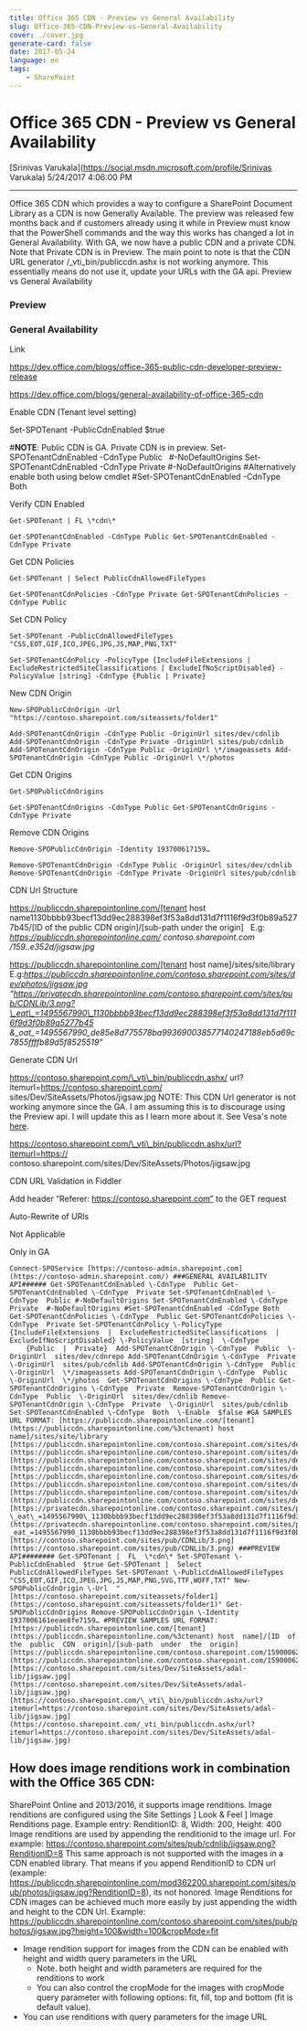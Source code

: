 ```yaml
---
title: Office 365 CDN - Preview vs General Availability
slug: Office-365-CDN-Preview-vs-General-Availability
cover: ./cover.jpg
generate-card: false
date: 2017-05-24
language: en
tags:
    - SharePoint
---
```


  

Office 365 CDN - Preview vs General Availability
================================================

[Srinivas Varukala](https://social.msdn.microsoft.com/profile/Srinivas Varukala) 5/24/2017 4:06:00 PM

* * *

Office 365 CDN which provides a way to configure a SharePoint Document Library as a CDN is now Generally Available. The preview was released few months back and if customers already using it while in Preview must know that the PowerShell commands and the way this works has changed a lot in General Availability. With GA, we now have a public CDN and a private CDN. Note that Private CDN is in Preview. The main point to note is that the CDN URL generator /\_vti\_bin/publiccdn.ashx is not working anymore. This essentially means do not use it, update your URLs with the GA api. Preview vs General Availability

### Preview

### General Availability

Link

https://dev.office.com/blogs/office-365-public-cdn-developer-preview-release

https://dev.office.com/blogs/general-availability-of-office-365-cdn

Enable CDN (Tenant level setting)

Set-SPOTenant -PublicCdnEnabled $true  

#**NOTE**: Public CDN is GA. Private CDN is in preview. Set-SPOTenantCdnEnabled -CdnType Public   #-NoDefaultOrigins Set-SPOTenantCdnEnabled -CdnType Private #-NoDefaultOrigins #Alternatively enable both using below cmdlet #Set-SPOTenantCdnEnabled -CdnType Both

Verify CDN Enabled
```
Get-SPOTenant | FL \*cdn\*  

Get-SPOTenantCdnEnabled -CdnType Public Get-SPOTenantCdnEnabled -CdnType Private
```

Get CDN Policies
```
Get-SPOTenant | Select PublicCdnAllowedFileTypes  

Get-SPOTenantCdnPolicies -CdnType Private Get-SPOTenantCdnPolicies -CdnType Public
```

Set CDN Policy
```
Set-SPOTenant -PublicCdnAllowedFileTypes "CSS,EOT,GIF,ICO,JPEG,JPG,JS,MAP,PNG,TXT"  

Set-SPOTenantCdnPolicy -PolicyType {IncludeFileExtensions | ExcludeRestrictedSiteClassifications | ExcludeIfNoScriptDisabled} -PolicyValue [string] -CdnType {Public | Private}
```

New CDN Origin
```
New-SPOPublicCdnOrigin -Url "https://contoso.sharepoint.com/siteassets/folder1"  

Add-SPOTenantCdnOrigin -CdnType Public -OriginUrl sites/dev/cdnlib Add-SPOTenantCdnOrigin -CdnType Private -OriginUrl sites/pub/cdnlib Add-SPOTenantCdnOrigin -CdnType Public -OriginUrl \*/imageassets Add-SPOTenantCdnOrigin -CdnType Public -OriginUrl \*/photos
```

Get CDN Origins
```
Get-SPOPublicCdnOrigins  

Get-SPOTenantCdnOrigins -CdnType Public Get-SPOTenantCdnOrigins -CdnType Private
```

Remove CDN Origins
```
Remove-SPOPublicCdnOrigin -Identity 193700617159…  

Remove-SPOTenantCdnOrigin -CdnType Public -OriginUrl sites/dev/cdnlib Remove-SPOTenantCdnOrigin -CdnType Private -OriginUrl sites/pub/cdnlib
```

CDN Url Structure

https://publiccdn.sharepointonline.com/[tenant host name1130bbbb93becf13dd9ec288398ef3f53a8dd131d7f1116f9d3f0b89a5277b45/[ID of the public CDN origin]/[sub-path under the origin]   E.g: _https://publiccdn.sharepointonline.com/_ _contoso.sharepoint.com_ _/159..e352d/jigsaw.jpg_  

https://publiccdn.sharepointonline.com/[tenant host name]/sites/site/library E.g:_https://publiccdn.sharepointonline.com/contoso.sharepoint.com/sites/dev/photos/jigsaw.jpg_ _“https://privatecdn.sharepointonline.com/contoso.sharepoint.com/sites/pub/CDNLib/3.png?\_eat\_=1495567990\_1130bbbb93becf13dd9ec288398ef3f53a8dd131d7f1116f9d3f0b89a5277b45_ _&\_oat\_=1495567990\_de85e8d775578ba993690038577140247188eb5a69c7855ffffb89d5f8525519”_  

Generate CDN Url

https://contoso.sharepoint.com/\_vti\_bin/publiccdn.ashx/ url?itemurl=https://contoso.sharepoint.com/ sites/Dev/SiteAssets/Photos/jigsaw.jpg NOTE: This CDN Url generator is not working anymore since the GA. I am assuming this is to discourage using the Preview api. I will update this as I learn more about it. See Vesa's note [here](https://techcommunity.microsoft.com/t5/SharePoint-Developer/Office-365-CDN-Not-working-File-not-found/td-p/54769).

https://contoso.sharepoint.com/\_vti\_bin/publiccdn.ashx/url?itemurl=https:// contoso.sharepoint.com/sites/Dev/SiteAssets/Photos/jigsaw.jpg  

CDN URL Validation in Fiddler

Add header “Referer: https://contoso.sharepoint.com” to the GET request

Auto-Rewrite of URls

Not Applicable

Only in GA
```
Connect-SPOService [https://contoso-admin.sharepoint.com](https://contoso-admin.sharepoint.com/) ###GENERAL AVAILABILITY API###### Get-SPOTenantCdnEnabled \-CdnType  Public Get-SPOTenantCdnEnabled \-CdnType  Private Set-SPOTenantCdnEnabled \-CdnType  Public #-NoDefaultOrigins Set-SPOTenantCdnEnabled \-CdnType  Private  #-NoDefaultOrigins #Set-SPOTenantCdnEnabled -CdnType Both   Get-SPOTenantCdnPolicies \-CdnType  Public Get-SPOTenantCdnPolicies \-CdnType  Private Set-SPOTenantCdnPolicy \-PolicyType {IncludeFileExtensions  |  ExcludeRestrictedSiteClassifications  |  ExcludeIfNoScriptDisabled} \-PolicyValue  [string]  \-CdnType     {Public  |  Private}  Add-SPOTenantCdnOrigin \-CdnType  Public  \-OriginUrl  sites/dev/cdnrepo Add-SPOTenantCdnOrigin \-CdnType  Private  \-OriginUrl  sites/pub/cdnlib Add-SPOTenantCdnOrigin \-CdnType  Public  \-OriginUrl  \*/imageassets Add-SPOTenantCdnOrigin \-CdnType  Public  \-OriginUrl  \*/photos  Get-SPOTenantCdnOrigins \-CdnType  Public Get-SPOTenantCdnOrigins \-CdnType  Private  Remove-SPOTenantCdnOrigin \-CdnType  Public  \-OriginUrl  sites/dev/cdnlib Remove-SPOTenantCdnOrigin \-CdnType  Private  \-OriginUrl  sites/pub/cdnlib Set-SPOTenantCdnEnabled \-CdnType  Both  \-Enable  $false #GA SAMPLES URL FORMAT: [https://publiccdn.sharepointonline.com/[tenant](https://publiccdn.sharepointonline.com/%3ctenant) host  name]/sites/site/library [https://publiccdn.sharepointonline.com/contoso.sharepoint.com/sites/dev/cdnlib/3.png](https://publiccdn.sharepointonline.com/contoso.sharepoint.com/sites/dev/cdnlib/3.png) [https://publiccdn.sharepointonline.com/contoso.sharepoint.com/sites/dev/cdnlib/SharePointCapabilities.jpg](https://publiccdn.sharepointonline.com/contoso.sharepoint.com/sites/dev/cdnlib/SharePointCapabilities.jpg) [https://publiccdn.sharepointonline.com/contoso.sharepoint.com/sites/dev/ImageAssets/ProdMgmt.png](https://publiccdn.sharepointonline.com/contoso.sharepoint.com/sites/dev/ImageAssets/ProdMgmt.png) [https://publiccdn.sharepointonline.com/contoso.sharepoint.com/sites/dev1/photos/jigsaw.jpg](https://publiccdn.sharepointonline.com/contoso.sharepoint.com/sites/dev1/photos/jigsaw.jpg) [https://privatecdn.sharepointonline.com/contoso.sharepoint.com/sites/pub/CDNLib/3.png?\_eat\_=1495567990\_1130bbbb93becf13dd9ec288398ef3f53a8dd131d7f1116f9d3f0b89a5277b45&\_oat\_=1495567990\_de85e8d775578ba993690038577140247188eb5a69c7855ffffb89d5f8525519](https://privatecdn.sharepointonline.com/contoso.sharepoint.com/sites/pub/CDNLib/3.png?_eat_=1495567990_1130bbbb93becf13dd9ec288398ef3f53a8dd131d7f1116f9d3f0b89a5277b45&_oat_=1495567990_de85e8d775578ba993690038577140247188eb5a69c7855ffffb89d5f8525519) [https://contoso.sharepoint.com/sites/pub/CDNLib/3.png](https://contoso.sharepoint.com/sites/pub/CDNLib/3.png) ###PREVIEW API######## Get-SPOTenant |  FL  \*cdn\* Set-SPOTenant \-PublicCdnEnabled  $true Get-SPOTenant |  Select  PublicCdnAllowedFileTypes Set-SPOTenant \-PublicCdnAllowedFileTypes  "CSS,EOT,GIF,ICO,JPEG,JPG,JS,MAP,PNG,SVG,TTF,WOFF,TXT" New-SPOPublicCdnOrigin \-Url  "[https://contoso.sharepoint.com/siteassets/folder1](https://contoso.sharepoint.com/siteassets/folder1)" Get-SPOPublicCdnOrigins Remove-SPOPublicCdnOrigin \-Identity  1937006161eeae8fe7159… #PREVIEW SAMPLES URL FORMAT: [https://publiccdn.sharepointonline.com/[tenant](https://publiccdn.sharepointonline.com/%3ctenant) host  name]/[ID  of  the  public  CDN  origin]/[sub-path  under  the  origin] [https://publiccdn.sharepointonline.com/contoso.sharepoint.com/159000625d30dd0f368ee9b30b58438a863871fc93f2d0256cb1169ad6cee080807e352d/jigsaw.jpg](https://publiccdn.sharepointonline.com/contoso.sharepoint.com/159000625d30dd0f368ee9b30b58438a863871fc93f2d0256cb1169ad6cee080807e352d/jigsaw.jpg) [https://contoso.sharepoint.com/sites/Dev/SiteAssets/adal-lib/jigsaw.jpg](https://contoso.sharepoint.com/sites/Dev/SiteAssets/adal-lib/jigsaw.jpg) [https://contoso.sharepoint.com/\_vti\_bin/publiccdn.ashx/url?itemurl=https://contoso.sharepoint.com/sites/Dev/SiteAssets/adal-lib/jigsaw.jpg](https://contoso.sharepoint.com/_vti_bin/publiccdn.ashx/url?itemurl=https://contoso.sharepoint.com/sites/Dev/SiteAssets/adal-lib/jigsaw.jpg)
```

How does image renditions work in combination with the Office 365 CDN:
----------------------------------------------------------------------

SharePoint Online and 2013/2016, it supports image renditions. Image renditions are configured using the Site Settings ] Look & Feel ] Image Renditions page. Example entry: RenditionID: 8, Width: 200, Height: 400 Image renditions are used by appending the renditionid to the image url. For example: https://contoso.sharepoint.com/sites/pub/cdnlib/jigsaw.png?RenditionID=8 This same approach is not supported with the images in a CDN enabled library. That means if you append RenditionID to CDN url (example: https://publiccdn.sharepointonline.com/mod362200.sharepoint.com/sites/pub/photos/jigsaw.jpg?RenditionID=8), its not honored. Image Renditions for CDN images can be achieved much more easily by just appending the width and height to the CDN Url. Example: https://publiccdn.sharepointonline.com/contoso.sharepoint.com/sites/pub/photos/jigsaw.jpg?height=100&width=100&cropMode=fit

*   Image rendition support for images from the CDN can be enabled with height and width query parameters in the URL
    *   Note. both height and width parameters are required for the renditions to work
    *   You can also control the cropMode for the images with cropMode query parameter with following options: fit, fill, top and bottom (fit is default value).
*   You can use renditions with query parameters for the image URL